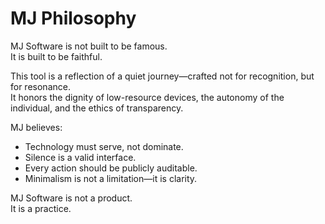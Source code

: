 # MJ Philosophy

MJ Software is not built to be famous.  
It is built to be faithful.

This tool is a reflection of a quiet journey—crafted not for recognition, but for resonance.  
It honors the dignity of low-resource devices, the autonomy of the individual, and the ethics of transparency.

MJ believes:
- Technology must serve, not dominate.
- Silence is a valid interface.
- Every action should be publicly auditable.
- Minimalism is not a limitation—it is clarity.

MJ Software is not a product.  
It is a practice.
